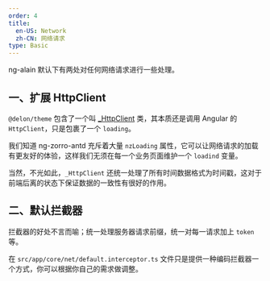 ```yaml
---
order: 4
title:
  en-US: Network
  zh-CN: 网络请求
type: Basic
---
```


ng-alain 默认下有两处对任何网络请求进行一些处理。

## 一、扩展 HttpClient

`@delon/theme` 包含了一个叫 [_HttpClient](https://github.com/cipchk/delon/blob/master/src/core/theme/services/http/http.client.ts) 类，其本质还是调用 Angular 的 `HttpClient`，只是包裹了一个 `loading`。

我们知道 ng-zorro-antd 充斥着大量 `nzLoading` 属性，它可以让网络请求的加载有更友好的体验，这样我们无须在每一个业务页面维护一个 `loadind` 变量。

当然，不光如此，`_HttpClient` 还统一处理了所有时间数据格式为时间戳，这对于前端后离的状态下保证数据的一致性有很好的作用。

## 二、默认拦截器

拦截器的好处不言而喻；统一处理服务器请求前缀，统一对每一请求加上 `token` 等。

在 `src/app/core/net/default.interceptor.ts` 文件只是提供一种编码拦截器一个方式，你可以根据你自己的需求做调整。
